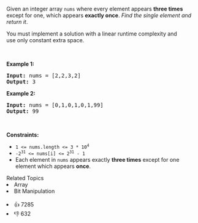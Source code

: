 <p>Given an integer array <code>nums</code> where&nbsp;every element appears <strong>three times</strong> except for one, which appears <strong>exactly once</strong>. <em>Find the single element and return it</em>.</p>

<p>You must&nbsp;implement a solution with a linear runtime complexity and use&nbsp;only constant&nbsp;extra space.</p>

<p>&nbsp;</p> 
<p><strong class="example">Example 1:</strong></p> 
<pre><strong>Input:</strong> nums = [2,2,3,2]
<strong>Output:</strong> 3
</pre>
<p><strong class="example">Example 2:</strong></p> 
<pre><strong>Input:</strong> nums = [0,1,0,1,0,1,99]
<strong>Output:</strong> 99
</pre> 
<p>&nbsp;</p> 
<p><strong>Constraints:</strong></p>

<ul> 
 <li><code>1 &lt;= nums.length &lt;= 3 * 10<sup>4</sup></code></li> 
 <li><code>-2<sup>31</sup> &lt;= nums[i] &lt;= 2<sup>31</sup> - 1</code></li> 
 <li>Each element in <code>nums</code> appears exactly <strong>three times</strong> except for one element which appears <strong>once</strong>.</li> 
</ul>

<div><div>Related Topics</div><div><li>Array</li><li>Bit Manipulation</li></div></div><br><div><li>👍 7285</li><li>👎 632</li></div>